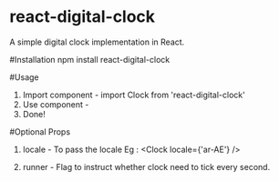 # react-digital-clock
A simple digital clock implementation in React.

#Installation
npm install react-digital-clock

#Usage
1. Import component - import Clock from 'react-digital-clock'
2. Use component - <Clock />
3. Done!

#Optional Props

1. locale - To pass the locale 
  Eg : <Clock locale={'ar-AE'} />

2. runner - Flag to instruct whether clock need to tick every second.
  
